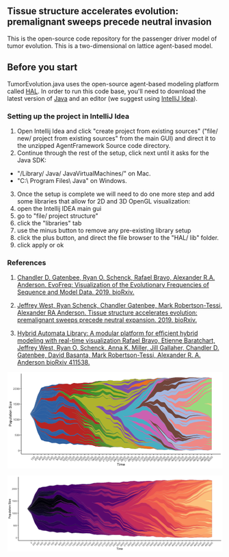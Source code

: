 ## Tissue structure accelerates evolution: premalignant sweeps precede neutral invasion

This is the open-source code repository for the passenger driver model of tumor evolution. This is a two-dimensional on lattice agent-based model.

## Before you start
TumorEvolution.java uses the open-source agent-based modeling platform called [HAL](http://halloworld.org/). In order to run this code base, you'll need to download the latest version of [Java](http://www.oracle.com/technetwork/java/javase/downloads/jdk9-downloads-3848520.html) and an editor (we suggest using [IntelliJ Idea](https://www.jetbrains.com/idea/download/)).

### Setting up the project in IntelliJ Idea

1. Open Intellij Idea and click "create project from existing sources" ("file/ new/ project from existing sources" from the main GUI) and direct it to the unzipped AgentFramework Source code directory.
2. Continue through the rest of the setup, click next until it asks for the Java SDK:
- "/Library/ Java/ JavaVirtualMachines/" on Mac.
- "C:\ Program Files\ Java\" on Windows.
3. Once the setup is complete we will need to do one more step and add some libraries that allow for 2D and 3D OpenGL visualization:
4. open the Intellij IDEA main gui
5. go to "file/ project structure"
6. click the "libraries" tab
7. use the minus button to remove any pre-existing library setup
8. click the plus button, and direct the file browser to the "HAL/ lib" folder.
9. click apply or ok

### References

1. [Chandler D. Gatenbee, Ryan O. Schenck, Rafael Bravo, Alexander R.A. Anderson. EvoFreq: Visualization of the Evolutionary Frequencies of Sequence and Model Data. 2019. bioRxiv.](https://www.biorxiv.org/content/10.1101/743815v1)

2. [Jeffrey West, Ryan Schenck, Chandler Gatenbee, Mark Robertson-Tessi, Alexander RA Anderson. Tissue structure accelerates evolution: premalignant sweeps precede neutral expansion. 2019. bioRxiv.](https://www.biorxiv.org/content/10.1101/542019v2)

3. [Hybrid Automata Library: A modular platform for efficient hybrid modeling with real-time visualization
Rafael Bravo, Etienne Baratchart, Jeffrey West, Ryan O. Schenck, Anna K. Miller, Jill Gallaher, Chandler D. Gatenbee, David Basanta, Mark Robertson-Tessi, Alexander R. A. Anderson
bioRxiv 411538.](https://www.biorxiv.org/content/10.1101/411538v4)

![Magma RPlot](data-output/Rplot_colors.png)

![Colored By HAL Scheme RPlot](data-output/RplotMagma.png)